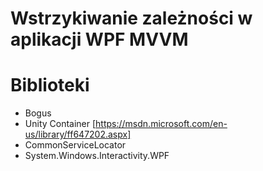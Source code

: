 # Wstrzykiwanie zależności w aplikacji WPF MVVM

# Biblioteki 

- Bogus 
- Unity Container [https://msdn.microsoft.com/en-us/library/ff647202.aspx]
- CommonServiceLocator
- System.Windows.Interactivity.WPF

#


